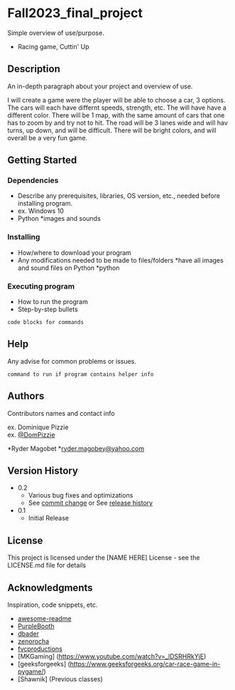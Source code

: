 # Fall2023_final_project

Simple overview of use/purpose.
- Racing game, Cuttin' Up

## Description

An in-depth paragraph about your project and overview of use.

I will create a game were the player will be able to choose a car, 3 options. The cars will each have differnt speeds, strength, etc. The will have have a different color. There will be 1 map, with the same amount of cars that one has to zoom by and try not to hit. The road will be 3 lanes wide and will hav turns, up down, and will be difficult. There will be bright colors, and will overall be a very fun game.
## Getting Started

### Dependencies

* Describe any prerequisites, libraries, OS version, etc., needed before installing program.
* ex. Windows 10
* Python
*images and sounds


### Installing

* How/where to download your program
* Any modifications needed to be made to files/folders
*have all images and sound files on Python
*python

### Executing program

* How to run the program
* Step-by-step bullets
```
code blocks for commands
```

## Help

Any advise for common problems or issues.
```
command to run if program contains helper info
```

## Authors

Contributors names and contact info

ex. Dominique Pizzie  
ex. [@DomPizzie](https://twitter.com/dompizzie)

*Ryder Magobet
*ryder.magobey@yahoo.com

## Version History

* 0.2
    * Various bug fixes and optimizations
    * See [commit change]() or See [release history]()
* 0.1
    * Initial Release

## License

This project is licensed under the [NAME HERE] License - see the LICENSE.md file for details

## Acknowledgments

Inspiration, code snippets, etc.
* [awesome-readme](https://github.com/matiassingers/awesome-readme)
* [PurpleBooth](https://gist.github.com/PurpleBooth/109311bb0361f32d87a2)
* [dbader](https://github.com/dbader/readme-template)
* [zenorocha](https://gist.github.com/zenorocha/4526327)
* [fvcproductions](https://gist.github.com/fvcproductions/1bfc2d4aecb01a834b46)
* [MKGaming] (https://www.youtube.com/watch?v=_lDSRHRkYjE)
* [geeksforgeeks] (https://www.geeksforgeeks.org/car-race-game-in-pygame/)
* [Shawnik] (Previous classes)
